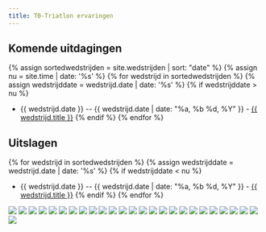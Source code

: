 ```yaml
---
title: T0-Triatlon ervaringen
---
```

## Komende uitdagingen
{% assign sortedwedstrijden = site.wedstrijden | sort: "date" %}
{% assign nu = site.time | date: '%s' %}
{% for wedstrijd in sortedwedstrijden %}
{% assign wedstrijddate = wedstrijd.date | date: '%s' %}
{% if wedstrijddate > nu %}
* {{ wedstrijd.date }} -- {{ wedstrijd.date | date: "%a, %b %d, %Y" }} - <a href="{{ wedstrijd.url }}">{{ wedstrijd.title }}</a>
{% endif %}
{% endfor %}

## Uitslagen
{% for wedstrijd in sortedwedstrijden %}
{% assign wedstrijddate = wedstrijd.date | date: '%s' %}
{% if wedstrijddate < nu %}
* {{ wedstrijd.date }} -- {{ wedstrijd.date | date: "%a, %b %d, %Y" }} - <a href="{{ wedstrijd.url }}">{{ wedstrijd.title }}</a>
{% endif %}
{% endfor %}
<img sizes="80vw" src="https://lh6.googleusercontent.com/OP0fcP_zJFEwTzGpG3k6S_1_kzOoFPTFQYam_veb8ZM6kwXHqqyWi--oTM3nJqsa8HWHkCRbg0_y6ZxrOjGisxHgJA8cmkUD3u3fKhmBISznZsU7iGDvoQdSpLM_y8v6b6UzykK9vrIS917o8zGt8_x-NWxDtO3KpMALO1GXgaKFkZq5A1A0krZRCGutkFzm1qmV3zUBl-ICYtDBZXRWKNTT0OT4vjRd0XROJYm2Ijwa_6dYYmjwfqZz4mSCgV0Irq9IkueByneMuhFA3ZVsIXEVErqpyqUkmdRm6QvvqRxmIzVe7MJoYvEzuuvedEGbvpaRu6HCmebHfv4XLI4GTiLwRCIoZFtCC_LASpgZHPSPQ8neRcWjJke0w8jKcw5_rfe0liPrxwdXVz-_GUohymYerqI859uftqVqBJ5ZIMWAay_Rshxmi4Y76UOYYPtOC3rBmkerdt1pq7nEsjMgPYV9_QvbhE2sxkVS1xhip3M9J1eL45unV1jS704yV_9-CcecUPdV4XYmcSQgWTfumcU45gdzSH_ZpZ8aXYYcLbPDewZ8EonTZbo=a">
<img sizes="80vw" src="https://lh6.googleusercontent.com/OP0fcP_zJFEwTzGpG3k6S_1_kzOoFPTFQYam_veb8ZM6kwXHqqyWi--oTM3nJqsa8HWHkCRbg0_y6ZxrOjGisxHgJA8cmkUD3u3fKhmBISznZsU7iGDvoQdSpLM_y8v6b6UzykK9vrIS917o8zGt8_x-NWxDtO3KpMALO1GXgaKFkZq5A1A0krZRCGutkFzm1qmV3zUBl-ICYtDBZXRWKNTT0OT4vjRd0XROJYm2Ijwa_6dYYmjwfqZz4mSCgV0Irq9IkueByneMuhFA3ZVsIXEVErqpyqUkmdRm6QvvqRxmIzVe7MJoYvEzuuvedEGbvpaRu6HCmebHfv4XLI4GTiLwRCIoZFtCC_LASpgZHPSPQ8neRcWjJke0w8jKcw5_rfe0liPrxwdXVz-_GUohymYerqI859uftqVqBJ5ZIMWAay_Rshxmi4Y76UOYYPtOC3rBmkerdt1pq7nEsjMgPYV9_QvbhE2sxkVS1xhip3M9J1eL45unV1jS704yV_9-CcecUPdV4XYmcSQgWTfumcU45gdzSH_ZpZ8aXYYcLbPDewZ8EonTZbo=b">
<img sizes="80vw" src="https://lh6.googleusercontent.com/OP0fcP_zJFEwTzGpG3k6S_1_kzOoFPTFQYam_veb8ZM6kwXHqqyWi--oTM3nJqsa8HWHkCRbg0_y6ZxrOjGisxHgJA8cmkUD3u3fKhmBISznZsU7iGDvoQdSpLM_y8v6b6UzykK9vrIS917o8zGt8_x-NWxDtO3KpMALO1GXgaKFkZq5A1A0krZRCGutkFzm1qmV3zUBl-ICYtDBZXRWKNTT0OT4vjRd0XROJYm2Ijwa_6dYYmjwfqZz4mSCgV0Irq9IkueByneMuhFA3ZVsIXEVErqpyqUkmdRm6QvvqRxmIzVe7MJoYvEzuuvedEGbvpaRu6HCmebHfv4XLI4GTiLwRCIoZFtCC_LASpgZHPSPQ8neRcWjJke0w8jKcw5_rfe0liPrxwdXVz-_GUohymYerqI859uftqVqBJ5ZIMWAay_Rshxmi4Y76UOYYPtOC3rBmkerdt1pq7nEsjMgPYV9_QvbhE2sxkVS1xhip3M9J1eL45unV1jS704yV_9-CcecUPdV4XYmcSQgWTfumcU45gdzSH_ZpZ8aXYYcLbPDewZ8EonTZbo=c">
<img sizes="80vw" src="https://lh6.googleusercontent.com/OP0fcP_zJFEwTzGpG3k6S_1_kzOoFPTFQYam_veb8ZM6kwXHqqyWi--oTM3nJqsa8HWHkCRbg0_y6ZxrOjGisxHgJA8cmkUD3u3fKhmBISznZsU7iGDvoQdSpLM_y8v6b6UzykK9vrIS917o8zGt8_x-NWxDtO3KpMALO1GXgaKFkZq5A1A0krZRCGutkFzm1qmV3zUBl-ICYtDBZXRWKNTT0OT4vjRd0XROJYm2Ijwa_6dYYmjwfqZz4mSCgV0Irq9IkueByneMuhFA3ZVsIXEVErqpyqUkmdRm6QvvqRxmIzVe7MJoYvEzuuvedEGbvpaRu6HCmebHfv4XLI4GTiLwRCIoZFtCC_LASpgZHPSPQ8neRcWjJke0w8jKcw5_rfe0liPrxwdXVz-_GUohymYerqI859uftqVqBJ5ZIMWAay_Rshxmi4Y76UOYYPtOC3rBmkerdt1pq7nEsjMgPYV9_QvbhE2sxkVS1xhip3M9J1eL45unV1jS704yV_9-CcecUPdV4XYmcSQgWTfumcU45gdzSH_ZpZ8aXYYcLbPDewZ8EonTZbo=d">
<img sizes="80vw" src="https://lh6.googleusercontent.com/OP0fcP_zJFEwTzGpG3k6S_1_kzOoFPTFQYam_veb8ZM6kwXHqqyWi--oTM3nJqsa8HWHkCRbg0_y6ZxrOjGisxHgJA8cmkUD3u3fKhmBISznZsU7iGDvoQdSpLM_y8v6b6UzykK9vrIS917o8zGt8_x-NWxDtO3KpMALO1GXgaKFkZq5A1A0krZRCGutkFzm1qmV3zUBl-ICYtDBZXRWKNTT0OT4vjRd0XROJYm2Ijwa_6dYYmjwfqZz4mSCgV0Irq9IkueByneMuhFA3ZVsIXEVErqpyqUkmdRm6QvvqRxmIzVe7MJoYvEzuuvedEGbvpaRu6HCmebHfv4XLI4GTiLwRCIoZFtCC_LASpgZHPSPQ8neRcWjJke0w8jKcw5_rfe0liPrxwdXVz-_GUohymYerqI859uftqVqBJ5ZIMWAay_Rshxmi4Y76UOYYPtOC3rBmkerdt1pq7nEsjMgPYV9_QvbhE2sxkVS1xhip3M9J1eL45unV1jS704yV_9-CcecUPdV4XYmcSQgWTfumcU45gdzSH_ZpZ8aXYYcLbPDewZ8EonTZbo=e">
<img sizes="80vw" src="https://lh6.googleusercontent.com/OP0fcP_zJFEwTzGpG3k6S_1_kzOoFPTFQYam_veb8ZM6kwXHqqyWi--oTM3nJqsa8HWHkCRbg0_y6ZxrOjGisxHgJA8cmkUD3u3fKhmBISznZsU7iGDvoQdSpLM_y8v6b6UzykK9vrIS917o8zGt8_x-NWxDtO3KpMALO1GXgaKFkZq5A1A0krZRCGutkFzm1qmV3zUBl-ICYtDBZXRWKNTT0OT4vjRd0XROJYm2Ijwa_6dYYmjwfqZz4mSCgV0Irq9IkueByneMuhFA3ZVsIXEVErqpyqUkmdRm6QvvqRxmIzVe7MJoYvEzuuvedEGbvpaRu6HCmebHfv4XLI4GTiLwRCIoZFtCC_LASpgZHPSPQ8neRcWjJke0w8jKcw5_rfe0liPrxwdXVz-_GUohymYerqI859uftqVqBJ5ZIMWAay_Rshxmi4Y76UOYYPtOC3rBmkerdt1pq7nEsjMgPYV9_QvbhE2sxkVS1xhip3M9J1eL45unV1jS704yV_9-CcecUPdV4XYmcSQgWTfumcU45gdzSH_ZpZ8aXYYcLbPDewZ8EonTZbo=f">
<img sizes="80vw" src="https://lh6.googleusercontent.com/OP0fcP_zJFEwTzGpG3k6S_1_kzOoFPTFQYam_veb8ZM6kwXHqqyWi--oTM3nJqsa8HWHkCRbg0_y6ZxrOjGisxHgJA8cmkUD3u3fKhmBISznZsU7iGDvoQdSpLM_y8v6b6UzykK9vrIS917o8zGt8_x-NWxDtO3KpMALO1GXgaKFkZq5A1A0krZRCGutkFzm1qmV3zUBl-ICYtDBZXRWKNTT0OT4vjRd0XROJYm2Ijwa_6dYYmjwfqZz4mSCgV0Irq9IkueByneMuhFA3ZVsIXEVErqpyqUkmdRm6QvvqRxmIzVe7MJoYvEzuuvedEGbvpaRu6HCmebHfv4XLI4GTiLwRCIoZFtCC_LASpgZHPSPQ8neRcWjJke0w8jKcw5_rfe0liPrxwdXVz-_GUohymYerqI859uftqVqBJ5ZIMWAay_Rshxmi4Y76UOYYPtOC3rBmkerdt1pq7nEsjMgPYV9_QvbhE2sxkVS1xhip3M9J1eL45unV1jS704yV_9-CcecUPdV4XYmcSQgWTfumcU45gdzSH_ZpZ8aXYYcLbPDewZ8EonTZbo=g">
<img sizes="80vw" src="https://lh6.googleusercontent.com/OP0fcP_zJFEwTzGpG3k6S_1_kzOoFPTFQYam_veb8ZM6kwXHqqyWi--oTM3nJqsa8HWHkCRbg0_y6ZxrOjGisxHgJA8cmkUD3u3fKhmBISznZsU7iGDvoQdSpLM_y8v6b6UzykK9vrIS917o8zGt8_x-NWxDtO3KpMALO1GXgaKFkZq5A1A0krZRCGutkFzm1qmV3zUBl-ICYtDBZXRWKNTT0OT4vjRd0XROJYm2Ijwa_6dYYmjwfqZz4mSCgV0Irq9IkueByneMuhFA3ZVsIXEVErqpyqUkmdRm6QvvqRxmIzVe7MJoYvEzuuvedEGbvpaRu6HCmebHfv4XLI4GTiLwRCIoZFtCC_LASpgZHPSPQ8neRcWjJke0w8jKcw5_rfe0liPrxwdXVz-_GUohymYerqI859uftqVqBJ5ZIMWAay_Rshxmi4Y76UOYYPtOC3rBmkerdt1pq7nEsjMgPYV9_QvbhE2sxkVS1xhip3M9J1eL45unV1jS704yV_9-CcecUPdV4XYmcSQgWTfumcU45gdzSH_ZpZ8aXYYcLbPDewZ8EonTZbo=h">
<img sizes="80vw" src="https://lh6.googleusercontent.com/OP0fcP_zJFEwTzGpG3k6S_1_kzOoFPTFQYam_veb8ZM6kwXHqqyWi--oTM3nJqsa8HWHkCRbg0_y6ZxrOjGisxHgJA8cmkUD3u3fKhmBISznZsU7iGDvoQdSpLM_y8v6b6UzykK9vrIS917o8zGt8_x-NWxDtO3KpMALO1GXgaKFkZq5A1A0krZRCGutkFzm1qmV3zUBl-ICYtDBZXRWKNTT0OT4vjRd0XROJYm2Ijwa_6dYYmjwfqZz4mSCgV0Irq9IkueByneMuhFA3ZVsIXEVErqpyqUkmdRm6QvvqRxmIzVe7MJoYvEzuuvedEGbvpaRu6HCmebHfv4XLI4GTiLwRCIoZFtCC_LASpgZHPSPQ8neRcWjJke0w8jKcw5_rfe0liPrxwdXVz-_GUohymYerqI859uftqVqBJ5ZIMWAay_Rshxmi4Y76UOYYPtOC3rBmkerdt1pq7nEsjMgPYV9_QvbhE2sxkVS1xhip3M9J1eL45unV1jS704yV_9-CcecUPdV4XYmcSQgWTfumcU45gdzSH_ZpZ8aXYYcLbPDewZ8EonTZbo=i">
<img sizes="80vw" src="https://lh6.googleusercontent.com/OP0fcP_zJFEwTzGpG3k6S_1_kzOoFPTFQYam_veb8ZM6kwXHqqyWi--oTM3nJqsa8HWHkCRbg0_y6ZxrOjGisxHgJA8cmkUD3u3fKhmBISznZsU7iGDvoQdSpLM_y8v6b6UzykK9vrIS917o8zGt8_x-NWxDtO3KpMALO1GXgaKFkZq5A1A0krZRCGutkFzm1qmV3zUBl-ICYtDBZXRWKNTT0OT4vjRd0XROJYm2Ijwa_6dYYmjwfqZz4mSCgV0Irq9IkueByneMuhFA3ZVsIXEVErqpyqUkmdRm6QvvqRxmIzVe7MJoYvEzuuvedEGbvpaRu6HCmebHfv4XLI4GTiLwRCIoZFtCC_LASpgZHPSPQ8neRcWjJke0w8jKcw5_rfe0liPrxwdXVz-_GUohymYerqI859uftqVqBJ5ZIMWAay_Rshxmi4Y76UOYYPtOC3rBmkerdt1pq7nEsjMgPYV9_QvbhE2sxkVS1xhip3M9J1eL45unV1jS704yV_9-CcecUPdV4XYmcSQgWTfumcU45gdzSH_ZpZ8aXYYcLbPDewZ8EonTZbo=j">
<img sizes="80vw" src="https://lh6.googleusercontent.com/OP0fcP_zJFEwTzGpG3k6S_1_kzOoFPTFQYam_veb8ZM6kwXHqqyWi--oTM3nJqsa8HWHkCRbg0_y6ZxrOjGisxHgJA8cmkUD3u3fKhmBISznZsU7iGDvoQdSpLM_y8v6b6UzykK9vrIS917o8zGt8_x-NWxDtO3KpMALO1GXgaKFkZq5A1A0krZRCGutkFzm1qmV3zUBl-ICYtDBZXRWKNTT0OT4vjRd0XROJYm2Ijwa_6dYYmjwfqZz4mSCgV0Irq9IkueByneMuhFA3ZVsIXEVErqpyqUkmdRm6QvvqRxmIzVe7MJoYvEzuuvedEGbvpaRu6HCmebHfv4XLI4GTiLwRCIoZFtCC_LASpgZHPSPQ8neRcWjJke0w8jKcw5_rfe0liPrxwdXVz-_GUohymYerqI859uftqVqBJ5ZIMWAay_Rshxmi4Y76UOYYPtOC3rBmkerdt1pq7nEsjMgPYV9_QvbhE2sxkVS1xhip3M9J1eL45unV1jS704yV_9-CcecUPdV4XYmcSQgWTfumcU45gdzSH_ZpZ8aXYYcLbPDewZ8EonTZbo=k">
<img sizes="80vw" src="https://lh6.googleusercontent.com/OP0fcP_zJFEwTzGpG3k6S_1_kzOoFPTFQYam_veb8ZM6kwXHqqyWi--oTM3nJqsa8HWHkCRbg0_y6ZxrOjGisxHgJA8cmkUD3u3fKhmBISznZsU7iGDvoQdSpLM_y8v6b6UzykK9vrIS917o8zGt8_x-NWxDtO3KpMALO1GXgaKFkZq5A1A0krZRCGutkFzm1qmV3zUBl-ICYtDBZXRWKNTT0OT4vjRd0XROJYm2Ijwa_6dYYmjwfqZz4mSCgV0Irq9IkueByneMuhFA3ZVsIXEVErqpyqUkmdRm6QvvqRxmIzVe7MJoYvEzuuvedEGbvpaRu6HCmebHfv4XLI4GTiLwRCIoZFtCC_LASpgZHPSPQ8neRcWjJke0w8jKcw5_rfe0liPrxwdXVz-_GUohymYerqI859uftqVqBJ5ZIMWAay_Rshxmi4Y76UOYYPtOC3rBmkerdt1pq7nEsjMgPYV9_QvbhE2sxkVS1xhip3M9J1eL45unV1jS704yV_9-CcecUPdV4XYmcSQgWTfumcU45gdzSH_ZpZ8aXYYcLbPDewZ8EonTZbo=l">
<img sizes="80vw" src="https://lh6.googleusercontent.com/OP0fcP_zJFEwTzGpG3k6S_1_kzOoFPTFQYam_veb8ZM6kwXHqqyWi--oTM3nJqsa8HWHkCRbg0_y6ZxrOjGisxHgJA8cmkUD3u3fKhmBISznZsU7iGDvoQdSpLM_y8v6b6UzykK9vrIS917o8zGt8_x-NWxDtO3KpMALO1GXgaKFkZq5A1A0krZRCGutkFzm1qmV3zUBl-ICYtDBZXRWKNTT0OT4vjRd0XROJYm2Ijwa_6dYYmjwfqZz4mSCgV0Irq9IkueByneMuhFA3ZVsIXEVErqpyqUkmdRm6QvvqRxmIzVe7MJoYvEzuuvedEGbvpaRu6HCmebHfv4XLI4GTiLwRCIoZFtCC_LASpgZHPSPQ8neRcWjJke0w8jKcw5_rfe0liPrxwdXVz-_GUohymYerqI859uftqVqBJ5ZIMWAay_Rshxmi4Y76UOYYPtOC3rBmkerdt1pq7nEsjMgPYV9_QvbhE2sxkVS1xhip3M9J1eL45unV1jS704yV_9-CcecUPdV4XYmcSQgWTfumcU45gdzSH_ZpZ8aXYYcLbPDewZ8EonTZbo=m">
<img sizes="80vw" src="https://lh6.googleusercontent.com/OP0fcP_zJFEwTzGpG3k6S_1_kzOoFPTFQYam_veb8ZM6kwXHqqyWi--oTM3nJqsa8HWHkCRbg0_y6ZxrOjGisxHgJA8cmkUD3u3fKhmBISznZsU7iGDvoQdSpLM_y8v6b6UzykK9vrIS917o8zGt8_x-NWxDtO3KpMALO1GXgaKFkZq5A1A0krZRCGutkFzm1qmV3zUBl-ICYtDBZXRWKNTT0OT4vjRd0XROJYm2Ijwa_6dYYmjwfqZz4mSCgV0Irq9IkueByneMuhFA3ZVsIXEVErqpyqUkmdRm6QvvqRxmIzVe7MJoYvEzuuvedEGbvpaRu6HCmebHfv4XLI4GTiLwRCIoZFtCC_LASpgZHPSPQ8neRcWjJke0w8jKcw5_rfe0liPrxwdXVz-_GUohymYerqI859uftqVqBJ5ZIMWAay_Rshxmi4Y76UOYYPtOC3rBmkerdt1pq7nEsjMgPYV9_QvbhE2sxkVS1xhip3M9J1eL45unV1jS704yV_9-CcecUPdV4XYmcSQgWTfumcU45gdzSH_ZpZ8aXYYcLbPDewZ8EonTZbo=n">
<img sizes="80vw" src="https://lh6.googleusercontent.com/OP0fcP_zJFEwTzGpG3k6S_1_kzOoFPTFQYam_veb8ZM6kwXHqqyWi--oTM3nJqsa8HWHkCRbg0_y6ZxrOjGisxHgJA8cmkUD3u3fKhmBISznZsU7iGDvoQdSpLM_y8v6b6UzykK9vrIS917o8zGt8_x-NWxDtO3KpMALO1GXgaKFkZq5A1A0krZRCGutkFzm1qmV3zUBl-ICYtDBZXRWKNTT0OT4vjRd0XROJYm2Ijwa_6dYYmjwfqZz4mSCgV0Irq9IkueByneMuhFA3ZVsIXEVErqpyqUkmdRm6QvvqRxmIzVe7MJoYvEzuuvedEGbvpaRu6HCmebHfv4XLI4GTiLwRCIoZFtCC_LASpgZHPSPQ8neRcWjJke0w8jKcw5_rfe0liPrxwdXVz-_GUohymYerqI859uftqVqBJ5ZIMWAay_Rshxmi4Y76UOYYPtOC3rBmkerdt1pq7nEsjMgPYV9_QvbhE2sxkVS1xhip3M9J1eL45unV1jS704yV_9-CcecUPdV4XYmcSQgWTfumcU45gdzSH_ZpZ8aXYYcLbPDewZ8EonTZbo=o">
<img sizes="80vw" src="https://lh6.googleusercontent.com/OP0fcP_zJFEwTzGpG3k6S_1_kzOoFPTFQYam_veb8ZM6kwXHqqyWi--oTM3nJqsa8HWHkCRbg0_y6ZxrOjGisxHgJA8cmkUD3u3fKhmBISznZsU7iGDvoQdSpLM_y8v6b6UzykK9vrIS917o8zGt8_x-NWxDtO3KpMALO1GXgaKFkZq5A1A0krZRCGutkFzm1qmV3zUBl-ICYtDBZXRWKNTT0OT4vjRd0XROJYm2Ijwa_6dYYmjwfqZz4mSCgV0Irq9IkueByneMuhFA3ZVsIXEVErqpyqUkmdRm6QvvqRxmIzVe7MJoYvEzuuvedEGbvpaRu6HCmebHfv4XLI4GTiLwRCIoZFtCC_LASpgZHPSPQ8neRcWjJke0w8jKcw5_rfe0liPrxwdXVz-_GUohymYerqI859uftqVqBJ5ZIMWAay_Rshxmi4Y76UOYYPtOC3rBmkerdt1pq7nEsjMgPYV9_QvbhE2sxkVS1xhip3M9J1eL45unV1jS704yV_9-CcecUPdV4XYmcSQgWTfumcU45gdzSH_ZpZ8aXYYcLbPDewZ8EonTZbo=p">
<img sizes="80vw" src="https://lh6.googleusercontent.com/OP0fcP_zJFEwTzGpG3k6S_1_kzOoFPTFQYam_veb8ZM6kwXHqqyWi--oTM3nJqsa8HWHkCRbg0_y6ZxrOjGisxHgJA8cmkUD3u3fKhmBISznZsU7iGDvoQdSpLM_y8v6b6UzykK9vrIS917o8zGt8_x-NWxDtO3KpMALO1GXgaKFkZq5A1A0krZRCGutkFzm1qmV3zUBl-ICYtDBZXRWKNTT0OT4vjRd0XROJYm2Ijwa_6dYYmjwfqZz4mSCgV0Irq9IkueByneMuhFA3ZVsIXEVErqpyqUkmdRm6QvvqRxmIzVe7MJoYvEzuuvedEGbvpaRu6HCmebHfv4XLI4GTiLwRCIoZFtCC_LASpgZHPSPQ8neRcWjJke0w8jKcw5_rfe0liPrxwdXVz-_GUohymYerqI859uftqVqBJ5ZIMWAay_Rshxmi4Y76UOYYPtOC3rBmkerdt1pq7nEsjMgPYV9_QvbhE2sxkVS1xhip3M9J1eL45unV1jS704yV_9-CcecUPdV4XYmcSQgWTfumcU45gdzSH_ZpZ8aXYYcLbPDewZ8EonTZbo=q">
<img sizes="80vw" src="https://lh6.googleusercontent.com/OP0fcP_zJFEwTzGpG3k6S_1_kzOoFPTFQYam_veb8ZM6kwXHqqyWi--oTM3nJqsa8HWHkCRbg0_y6ZxrOjGisxHgJA8cmkUD3u3fKhmBISznZsU7iGDvoQdSpLM_y8v6b6UzykK9vrIS917o8zGt8_x-NWxDtO3KpMALO1GXgaKFkZq5A1A0krZRCGutkFzm1qmV3zUBl-ICYtDBZXRWKNTT0OT4vjRd0XROJYm2Ijwa_6dYYmjwfqZz4mSCgV0Irq9IkueByneMuhFA3ZVsIXEVErqpyqUkmdRm6QvvqRxmIzVe7MJoYvEzuuvedEGbvpaRu6HCmebHfv4XLI4GTiLwRCIoZFtCC_LASpgZHPSPQ8neRcWjJke0w8jKcw5_rfe0liPrxwdXVz-_GUohymYerqI859uftqVqBJ5ZIMWAay_Rshxmi4Y76UOYYPtOC3rBmkerdt1pq7nEsjMgPYV9_QvbhE2sxkVS1xhip3M9J1eL45unV1jS704yV_9-CcecUPdV4XYmcSQgWTfumcU45gdzSH_ZpZ8aXYYcLbPDewZ8EonTZbo=r">
<img sizes="80vw" src="https://lh6.googleusercontent.com/OP0fcP_zJFEwTzGpG3k6S_1_kzOoFPTFQYam_veb8ZM6kwXHqqyWi--oTM3nJqsa8HWHkCRbg0_y6ZxrOjGisxHgJA8cmkUD3u3fKhmBISznZsU7iGDvoQdSpLM_y8v6b6UzykK9vrIS917o8zGt8_x-NWxDtO3KpMALO1GXgaKFkZq5A1A0krZRCGutkFzm1qmV3zUBl-ICYtDBZXRWKNTT0OT4vjRd0XROJYm2Ijwa_6dYYmjwfqZz4mSCgV0Irq9IkueByneMuhFA3ZVsIXEVErqpyqUkmdRm6QvvqRxmIzVe7MJoYvEzuuvedEGbvpaRu6HCmebHfv4XLI4GTiLwRCIoZFtCC_LASpgZHPSPQ8neRcWjJke0w8jKcw5_rfe0liPrxwdXVz-_GUohymYerqI859uftqVqBJ5ZIMWAay_Rshxmi4Y76UOYYPtOC3rBmkerdt1pq7nEsjMgPYV9_QvbhE2sxkVS1xhip3M9J1eL45unV1jS704yV_9-CcecUPdV4XYmcSQgWTfumcU45gdzSH_ZpZ8aXYYcLbPDewZ8EonTZbo=s">
<img sizes="80vw" src="https://lh6.googleusercontent.com/OP0fcP_zJFEwTzGpG3k6S_1_kzOoFPTFQYam_veb8ZM6kwXHqqyWi--oTM3nJqsa8HWHkCRbg0_y6ZxrOjGisxHgJA8cmkUD3u3fKhmBISznZsU7iGDvoQdSpLM_y8v6b6UzykK9vrIS917o8zGt8_x-NWxDtO3KpMALO1GXgaKFkZq5A1A0krZRCGutkFzm1qmV3zUBl-ICYtDBZXRWKNTT0OT4vjRd0XROJYm2Ijwa_6dYYmjwfqZz4mSCgV0Irq9IkueByneMuhFA3ZVsIXEVErqpyqUkmdRm6QvvqRxmIzVe7MJoYvEzuuvedEGbvpaRu6HCmebHfv4XLI4GTiLwRCIoZFtCC_LASpgZHPSPQ8neRcWjJke0w8jKcw5_rfe0liPrxwdXVz-_GUohymYerqI859uftqVqBJ5ZIMWAay_Rshxmi4Y76UOYYPtOC3rBmkerdt1pq7nEsjMgPYV9_QvbhE2sxkVS1xhip3M9J1eL45unV1jS704yV_9-CcecUPdV4XYmcSQgWTfumcU45gdzSH_ZpZ8aXYYcLbPDewZ8EonTZbo=t">
<img sizes="80vw" src="https://lh6.googleusercontent.com/OP0fcP_zJFEwTzGpG3k6S_1_kzOoFPTFQYam_veb8ZM6kwXHqqyWi--oTM3nJqsa8HWHkCRbg0_y6ZxrOjGisxHgJA8cmkUD3u3fKhmBISznZsU7iGDvoQdSpLM_y8v6b6UzykK9vrIS917o8zGt8_x-NWxDtO3KpMALO1GXgaKFkZq5A1A0krZRCGutkFzm1qmV3zUBl-ICYtDBZXRWKNTT0OT4vjRd0XROJYm2Ijwa_6dYYmjwfqZz4mSCgV0Irq9IkueByneMuhFA3ZVsIXEVErqpyqUkmdRm6QvvqRxmIzVe7MJoYvEzuuvedEGbvpaRu6HCmebHfv4XLI4GTiLwRCIoZFtCC_LASpgZHPSPQ8neRcWjJke0w8jKcw5_rfe0liPrxwdXVz-_GUohymYerqI859uftqVqBJ5ZIMWAay_Rshxmi4Y76UOYYPtOC3rBmkerdt1pq7nEsjMgPYV9_QvbhE2sxkVS1xhip3M9J1eL45unV1jS704yV_9-CcecUPdV4XYmcSQgWTfumcU45gdzSH_ZpZ8aXYYcLbPDewZ8EonTZbo=u">
<img sizes="80vw" src="https://lh6.googleusercontent.com/OP0fcP_zJFEwTzGpG3k6S_1_kzOoFPTFQYam_veb8ZM6kwXHqqyWi--oTM3nJqsa8HWHkCRbg0_y6ZxrOjGisxHgJA8cmkUD3u3fKhmBISznZsU7iGDvoQdSpLM_y8v6b6UzykK9vrIS917o8zGt8_x-NWxDtO3KpMALO1GXgaKFkZq5A1A0krZRCGutkFzm1qmV3zUBl-ICYtDBZXRWKNTT0OT4vjRd0XROJYm2Ijwa_6dYYmjwfqZz4mSCgV0Irq9IkueByneMuhFA3ZVsIXEVErqpyqUkmdRm6QvvqRxmIzVe7MJoYvEzuuvedEGbvpaRu6HCmebHfv4XLI4GTiLwRCIoZFtCC_LASpgZHPSPQ8neRcWjJke0w8jKcw5_rfe0liPrxwdXVz-_GUohymYerqI859uftqVqBJ5ZIMWAay_Rshxmi4Y76UOYYPtOC3rBmkerdt1pq7nEsjMgPYV9_QvbhE2sxkVS1xhip3M9J1eL45unV1jS704yV_9-CcecUPdV4XYmcSQgWTfumcU45gdzSH_ZpZ8aXYYcLbPDewZ8EonTZbo=v">
<img sizes="80vw" src="https://lh6.googleusercontent.com/OP0fcP_zJFEwTzGpG3k6S_1_kzOoFPTFQYam_veb8ZM6kwXHqqyWi--oTM3nJqsa8HWHkCRbg0_y6ZxrOjGisxHgJA8cmkUD3u3fKhmBISznZsU7iGDvoQdSpLM_y8v6b6UzykK9vrIS917o8zGt8_x-NWxDtO3KpMALO1GXgaKFkZq5A1A0krZRCGutkFzm1qmV3zUBl-ICYtDBZXRWKNTT0OT4vjRd0XROJYm2Ijwa_6dYYmjwfqZz4mSCgV0Irq9IkueByneMuhFA3ZVsIXEVErqpyqUkmdRm6QvvqRxmIzVe7MJoYvEzuuvedEGbvpaRu6HCmebHfv4XLI4GTiLwRCIoZFtCC_LASpgZHPSPQ8neRcWjJke0w8jKcw5_rfe0liPrxwdXVz-_GUohymYerqI859uftqVqBJ5ZIMWAay_Rshxmi4Y76UOYYPtOC3rBmkerdt1pq7nEsjMgPYV9_QvbhE2sxkVS1xhip3M9J1eL45unV1jS704yV_9-CcecUPdV4XYmcSQgWTfumcU45gdzSH_ZpZ8aXYYcLbPDewZ8EonTZbo=w">
<img sizes="80vw" src="https://lh6.googleusercontent.com/OP0fcP_zJFEwTzGpG3k6S_1_kzOoFPTFQYam_veb8ZM6kwXHqqyWi--oTM3nJqsa8HWHkCRbg0_y6ZxrOjGisxHgJA8cmkUD3u3fKhmBISznZsU7iGDvoQdSpLM_y8v6b6UzykK9vrIS917o8zGt8_x-NWxDtO3KpMALO1GXgaKFkZq5A1A0krZRCGutkFzm1qmV3zUBl-ICYtDBZXRWKNTT0OT4vjRd0XROJYm2Ijwa_6dYYmjwfqZz4mSCgV0Irq9IkueByneMuhFA3ZVsIXEVErqpyqUkmdRm6QvvqRxmIzVe7MJoYvEzuuvedEGbvpaRu6HCmebHfv4XLI4GTiLwRCIoZFtCC_LASpgZHPSPQ8neRcWjJke0w8jKcw5_rfe0liPrxwdXVz-_GUohymYerqI859uftqVqBJ5ZIMWAay_Rshxmi4Y76UOYYPtOC3rBmkerdt1pq7nEsjMgPYV9_QvbhE2sxkVS1xhip3M9J1eL45unV1jS704yV_9-CcecUPdV4XYmcSQgWTfumcU45gdzSH_ZpZ8aXYYcLbPDewZ8EonTZbo=x">
<img sizes="80vw" src="https://lh6.googleusercontent.com/OP0fcP_zJFEwTzGpG3k6S_1_kzOoFPTFQYam_veb8ZM6kwXHqqyWi--oTM3nJqsa8HWHkCRbg0_y6ZxrOjGisxHgJA8cmkUD3u3fKhmBISznZsU7iGDvoQdSpLM_y8v6b6UzykK9vrIS917o8zGt8_x-NWxDtO3KpMALO1GXgaKFkZq5A1A0krZRCGutkFzm1qmV3zUBl-ICYtDBZXRWKNTT0OT4vjRd0XROJYm2Ijwa_6dYYmjwfqZz4mSCgV0Irq9IkueByneMuhFA3ZVsIXEVErqpyqUkmdRm6QvvqRxmIzVe7MJoYvEzuuvedEGbvpaRu6HCmebHfv4XLI4GTiLwRCIoZFtCC_LASpgZHPSPQ8neRcWjJke0w8jKcw5_rfe0liPrxwdXVz-_GUohymYerqI859uftqVqBJ5ZIMWAay_Rshxmi4Y76UOYYPtOC3rBmkerdt1pq7nEsjMgPYV9_QvbhE2sxkVS1xhip3M9J1eL45unV1jS704yV_9-CcecUPdV4XYmcSQgWTfumcU45gdzSH_ZpZ8aXYYcLbPDewZ8EonTZbo=y">
<img sizes="80vw" src="https://lh6.googleusercontent.com/OP0fcP_zJFEwTzGpG3k6S_1_kzOoFPTFQYam_veb8ZM6kwXHqqyWi--oTM3nJqsa8HWHkCRbg0_y6ZxrOjGisxHgJA8cmkUD3u3fKhmBISznZsU7iGDvoQdSpLM_y8v6b6UzykK9vrIS917o8zGt8_x-NWxDtO3KpMALO1GXgaKFkZq5A1A0krZRCGutkFzm1qmV3zUBl-ICYtDBZXRWKNTT0OT4vjRd0XROJYm2Ijwa_6dYYmjwfqZz4mSCgV0Irq9IkueByneMuhFA3ZVsIXEVErqpyqUkmdRm6QvvqRxmIzVe7MJoYvEzuuvedEGbvpaRu6HCmebHfv4XLI4GTiLwRCIoZFtCC_LASpgZHPSPQ8neRcWjJke0w8jKcw5_rfe0liPrxwdXVz-_GUohymYerqI859uftqVqBJ5ZIMWAay_Rshxmi4Y76UOYYPtOC3rBmkerdt1pq7nEsjMgPYV9_QvbhE2sxkVS1xhip3M9J1eL45unV1jS704yV_9-CcecUPdV4XYmcSQgWTfumcU45gdzSH_ZpZ8aXYYcLbPDewZ8EonTZbo=z">

